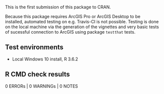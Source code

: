 This is the first submission of this package to CRAN. 

Because this package requires ArcGIS Pro or ArcGIS Desktop to be
installed, automated testing on e.g. Travis-CI is not possible. 
Testing is done on the local machine via the generation of the
vignettes and very basic tests of sucessful connection to ArcGIS
using package `testthat` tests. 

## Test environments

* Local Windows 10 install, R 3.6.2

## R CMD check results

0 ERRORs | 0 WARNINGs | 0 NOTES
